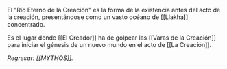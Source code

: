 El "Río Eterno de la Creación" es la forma de la existencia antes del acto de la creación, presentándose como un vasto océano de [[Llakha]] concentrado.

Es el lugar donde [[El Creador]] ha de golpear las [[Varas de la Creación]] para iniciar el génesis de un nuevo mundo en el acto de [[La Creación]].

*Regresar: [[MYTHOS]].*